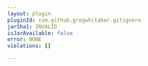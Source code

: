 ```yaml
---
layout: plugin
pluginId: com.github.gregwhitaker.gitignore
jarSha1: INVALID
isJarAvailable: false
error: NONE
violations: []

---
```

